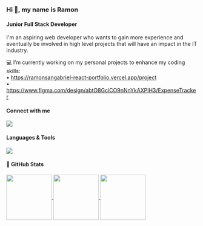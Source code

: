 ### Hi 👋, my name is Ramon
#### Junior Full Stack Developer
I'm an aspiring web developer who wants to gain more experience and eventually be involved in high level projects that will have an impact in the IT industry.

💻 I’m currently working on my personal projects to enhance my coding skills:<br>
     • https://ramonsangabriel-react-portfolio.vercel.app/project<br>
     • https://www.figma.com/design/abtO8GciCO9nNnYkAXPlH3/ExpenseTracker<br>

#### Connect with me
<p align="left">
  <a href="https://skillicons.dev" text-decoration="none">
    <img src="https://skillicons.dev/icons?i=linkedin,gmail,instagram,twitter,meta&perline=12&theme=light" />
  </a>
</p>

#### Languages & Tools
<p align="left">
  <a href="https://skillicons.dev" text-decoration="none">
    <img src="https://skillicons.dev/icons?i=html,css,sass,javascript,react,nodejs,mongo,docker,figma,postman,vscode,git,github,notion,npm,codepen,redux&perline=12&theme=dark" />
  </a>
</p>

#### 🚀 GitHub Stats

<a href="https://streak-stats.demolab.com/?user=RamonSanGabriel&show_icons=true&theme=radical" >
  <img height=120 align="center" src="https://streak-stats.demolab.com/?user=RamonSanGabriel&show_icons=true&theme=radical"/>
</a>

<a href="https://github.com/RamonSanGabriel/convoychat">
  <img height=120 align="center"  src="https://github-readme-stats.vercel.app/api/top-langs?username=RamonSanGabriel&layout=compact&langs_count=8"/>
</a>

<a href="https://github-readme-stats.vercel.app/api?username=RamonSanGabriel&show_icons=true&theme=radical">
  <img height=120 align="center"  src="https://github-readme-stats.vercel.app/api?username=RamonSanGabriel&show_icons=true&theme=radical"/>
</a>



